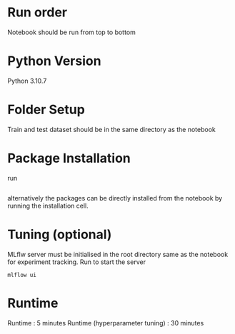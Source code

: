 # Run order
Notebook should be run from top to bottom

# Python Version
Python 3.10.7

# Folder Setup
Train and test dataset should be in the same directory as the notebook

# Package Installation
run 
```pip install -r requirements.txt
```
alternatively the packages can be directly installed from the notebook by running the 
installation cell.

# Tuning (optional)
MLflw server must be initialised in the root directory same as the notebook for experiment tracking. Run to start the server
```
mlflow ui
```

# Runtime
Runtime : 5 minutes
Runtime (hyperparameter tuning) : 30 minutes